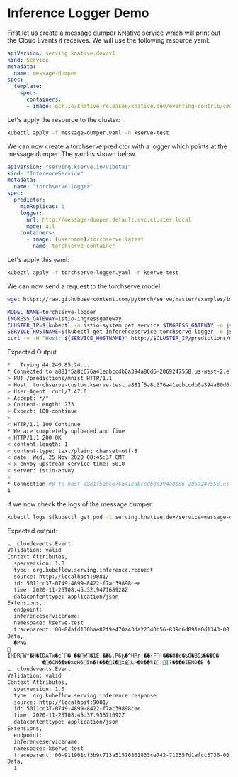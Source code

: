# Inference Logger Demo

First let us create a message dumper KNative service which will print out the Cloud Events it receives.
We will use the following resource yaml:

```yaml
apiVersion: serving.knative.dev/v1
kind: Service
metadata:
  name: message-dumper
spec:
  template:
    spec:
      containers:
      - image: gcr.io/knative-releases/knative.dev/eventing-contrib/cmd/event_display
```

Let's apply the resource to the cluster:

```bash
kubectl apply -f message-dumper.yaml -n kserve-test
```

We can now create a torchserve predictor with a logger which points at the message dumper. The yaml is shown below.

```yaml
apiVersion: "serving.kserve.io/v1beta1"
kind: "InferenceService"
metadata:
  name: "torchserve-logger"
spec:
  predictor:
    minReplicas: 1
    logger:
      url: http://message-dumper.default.svc.cluster.local
      mode: all
    containers:
      - image: {username}/torchserve:latest
        name: torchserve-container
```

Let's apply this yaml:

```bash
kubectl apply -f torchserve-logger.yaml -n kserve-test
```

We can now send a request to the torchserve model.

```bash
wget https://raw.githubusercontent.com/pytorch/serve/master/examples/image_classifier/mnist/test_data/1.png

MODEL_NAME=torchserve-logger
INGRESS_GATEWAY=istio-ingressgateway
CLUSTER_IP=$(kubectl -n istio-system get service $INGRESS_GATEWAY -o jsonpath='{.status.loadBalancer.ingress[0].hostname}')
SERVICE_HOSTNAME=$(kubectl get inferenceservice torchserve-logger -o jsonpath='{.status.url}' | cut -d "/" -f 3)
curl -v -H "Host: ${SERVICE_HOSTNAME}" http://$CLUSTER_IP/predictions/mnist -T 1.png
```

Expected Output

```bash
*   Trying 44.240.85.24...
* Connected to a881f5a8c676a41edbccdb0a394a80d6-2069247558.us-west-2.elb.amazonaws.com (44.240.85.24) port 80 (#0)
> PUT /predictions/mnist HTTP/1.1
> Host: torchserve-custom.kserve-test.a881f5a8c676a41edbccdb0a394a80d6-2069247558.us-west-2.elb.amazonaws.com
> User-Agent: curl/7.47.0
> Accept: */*
> Content-Length: 273
> Expect: 100-continue
> 
< HTTP/1.1 100 Continue
* We are completely uploaded and fine
< HTTP/1.1 200 OK
< content-length: 1
< content-type: text/plain; charset=utf-8
< date: Wed, 25 Nov 2020 08:45:37 GMT
< x-envoy-upstream-service-time: 5010
< server: istio-envoy
< 
* Connection #0 to host a881f5a8c676a41edbccdb0a394a80d6-2069247558.us-west-2.elb.amazonaws.com left intact
1
```

If we now check the logs of the message dumper:

```bash
kubectl logs $(kubectl get pod -l serving.knative.dev/service=message-dumper -o jsonpath='{.items[0].metadata.name}') -c user-container
```

Expected output:

```bash
☁️  cloudevents.Event
Validation: valid
Context Attributes,
  specversion: 1.0
  type: org.kubeflow.serving.inference.request
  source: http://localhost:9081/
  id: 5011cc37-0749-4899-8422-f7ac39898cee
  time: 2020-11-25T08:45:32.947168928Z
  datacontenttype: application/json
Extensions,
  endpoint: 
  inferenceservicename: 
  namespace: kserve-test
  traceparent: 00-8dafd130bae82f9e470a43da22340b56-839d6d891e0d1343-00
Data,
  �PNG

IHDRWf�H�IDATx�c`� ��W�1E.��߿.P6Ϧ�^HRғ~��{Fʳ���8�d�߿O�B9ڏ���C�	\���{"�WT��� ��=�ùU��5��5.4��q���W:3����B���;w>����#�ի�"��0��ܰa;VI(����#��]��	(7��+��/�ph�
           ��CN��߿�xqH65n�!���I�x$L>�O��%I:|?����IEND�B`�
☁️  cloudevents.Event
Validation: valid
Context Attributes,
  specversion: 1.0
  type: org.kubeflow.serving.inference.response
  source: http://localhost:9081/
  id: 5011cc37-0749-4899-8422-f7ac39898cee
  time: 2020-11-25T08:45:37.95671692Z
  datacontenttype: application/json
Extensions,
  endpoint: 
  inferenceservicename: 
  namespace: kserve-test
  traceparent: 00-911901cf3b9c713a51516861833ce742-710557d1afcc3736-00
Data,
  1
```

